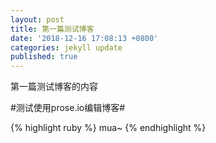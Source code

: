 ```yaml
---
layout: post
title: 第一篇测试博客
date: '2018-12-16 17:08:13 +0800'
categories: jekyll update
published: true
---
```


第一篇测试博客的内容

#测试使用prose.io编辑博客#


{% highlight ruby %}
mua~
{% endhighlight %}



[jekyll-docs]: https://jekyllrb.com/docs/home
[jekyll-gh]:   https://github.com/jekyll/jekyll
[jekyll-talk]: https://talk.jekyllrb.com/
